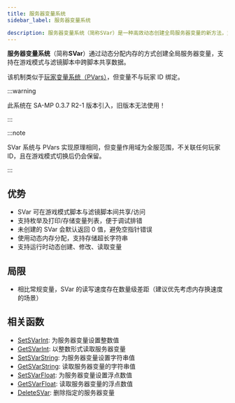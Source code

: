 ```yaml
---
title: 服务器变量系统
sidebar_label: 服务器变量系统

description: 服务器变量系统（简称SVar）是一种高效动态创建全局服务器变量的新方法，支持在游戏模式(GameMode)与滤镜脚本(FilterScript)中同时使用。
---
```


**服务器变量系统**（简称**SVar**）通过动态分配内存的方式创建全局服务器变量，支持在游戏模式与滤镜脚本中跨脚本共享数据。

该机制类似于[玩家变量系统（PVars）](perplayervariablesystem)，但变量不与玩家 ID 绑定。

:::warning

此系统在 SA-MP 0.3.7 R2-1 版本引入，旧版本无法使用！

:::

:::note

SVar 系统与 PVars 实现原理相同，但变量作用域为全服范围，不关联任何玩家 ID，且在游戏模式切换后仍会保留。

:::

## 优势

- SVar 可在游戏模式脚本与滤镜脚本间共享/访问
- 支持枚举及打印/存储变量列表，便于调试排错
- 未创建的 SVar 会默认返回 0 值，避免空指针错误
- 使用动态内存分配，支持存储超长字符串
- 支持运行时动态创建、修改、读取变量

## 局限

- 相比常规变量，SVar 的读写速度存在数量级差距（建议优先考虑内存换速度的场景）

## 相关函数

- [SetSVarInt](../scripting/functions/SetSVarInt): 为服务器变量设置整数值
- [GetSVarInt](../scripting/functions/GetSVarInt): 以整数形式读取服务器变量
- [SetSVarString](../scripting/functions/SetSVarString): 为服务器变量设置字符串值
- [GetSVarString](../scripting/functions/GetSVarString): 读取服务器变量的字符串值
- [SetSVarFloat](../scripting/functions/SetSVarFloat): 为服务器变量设置浮点数值
- [GetSVarFloat](../scripting/functions/GetSVarFloat): 读取服务器变量的浮点数值
- [DeleteSVar](../scripting/functions/DeleteSVar): 删除指定的服务器变量
